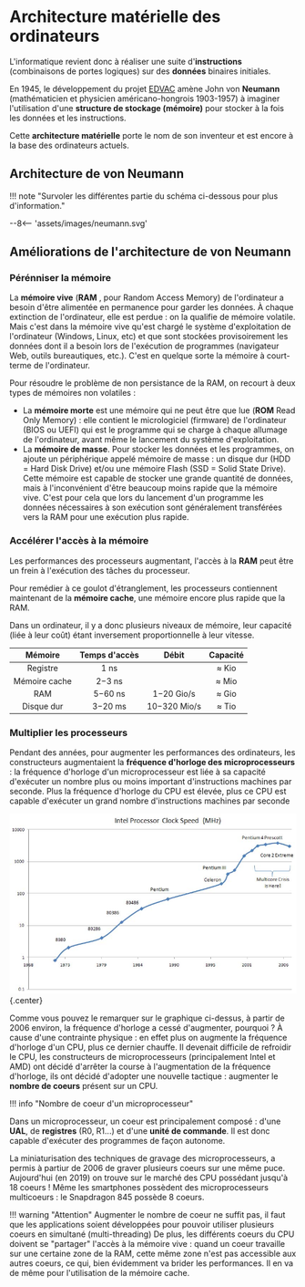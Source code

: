 # Architecture matérielle des ordinateurs

L'informatique revient donc à réaliser une suite d'**instructions** (combinaisons de portes logiques) sur des **données** binaires initiales.

En 1945, le développement du projet [EDVAC](https://fr.wikipedia.org/wiki/Electronic_Discrete_Variable_Automatic_Computer) amène  John von **Neumann** (mathématicien et physicien américano-hongrois 1903-1957) à imaginer l'utilisation d'une **structure de stockage (mémoire)** pour stocker à la fois les données et les instructions.

Cette **architecture matérielle** porte le nom de son inventeur et est encore à la base des ordinateurs actuels.


## Architecture de von Neumann

!!! note "Survoler les différentes partie du schéma ci-dessous pour plus d'information."

<style>
.element:hover, .element:hover * {
  cursor: pointer;
}

svg {
   width: 100%;
}
.tooltip {
   color:black;
    position: absolute;
    padding: 6px;
    background-color: #f0f0f0;
    border: 1px solid #ccc;
    border-radius: 4px;
    font-size: 12px;
    pointer-events: none;
  } 

</style>

--8<-- 'assets/images/neumann.svg'


<script>
   $(document).ready( function(event) {
      const elements = document.querySelectorAll('.element');
      elements.forEach(element => {
         // Ajouter le gestionnaire d'événement pour la sortie de la souris
         element.addEventListener('mouseover', function(e) {
            const tooltip = document.createElement("div");
            tooltip.classList.add("tooltip");
            tooltip.style.left = (e.pageX+10) + "px";
            tooltip.style.top = (e.pageY+10) + "px";
            tooltip.innerHTML = element.querySelector('.description').innerHTML;
            document.body.appendChild(tooltip);
      });
      element.addEventListener('mousemove', function(e) {
            const tooltip = document.querySelector('.tooltip');
            tooltip.style.left = (e.pageX+10) + "px";
            tooltip.style.top = (e.pageY+10) + "px";
      });
      element.addEventListener('mouseout', function(e) {
            const tooltip = document.querySelector('.tooltip');
            tooltip.remove();
      });
      });
   });

</script>



## Améliorations de l'architecture de von Neumann

### Pérénniser la mémoire
La **mémoire vive** (**RAM** , pour Random Access Memory) de l'ordinateur a besoin d'être alimentée en permanence pour garder les données. À chaque extinction de l'ordinateur, elle est perdue : on la qualifie de mémoire volatile. Mais c'est dans la mémoire vive qu'est chargé le système d'exploitation de l'ordinateur (Windows, Linux, etc) et que sont stockées provisoirement les données dont il a besoin lors de l'exécution de programmes (navigateur Web, outils bureautiques, etc.). C'est en quelque sorte la mémoire à court-terme de l'ordinateur.

Pour résoudre le problème de non persistance de la RAM, on recourt à deux types de mémoires non volatiles :

- La **mémoire morte** est une mémoire qui ne peut être que lue (**ROM** Read Only Memory) : elle contient le micrologiciel (firmware) de l'ordinateur (BIOS ou UEFI) qui est le programme qui se charge à chaque allumage de l'ordinateur, avant même le lancement du système d'exploitation.
- La **mémoire de masse**. Pour stocker les données et les programmes, on ajoute un périphérique appelé mémoire de masse : un disque dur (HDD = Hard Disk Drive) et/ou une mémoire Flash (SSD = Solid State Drive). Cette mémoire est capable de stocker une grande quantité de données, mais à l'inconvénient d'être beaucoup moins rapide que la mémoire vive. C'est pour cela que lors du lancement d'un programme les données nécessaires à son exécution sont généralement transférées vers la RAM pour une exécution plus rapide.


### Accélérer l'accès à la mémoire
Les performances des processeurs augmentant, l'accès à la **RAM** peut être un frein à l'exécution des tâches du processeur.

Pour remédier à ce goulot d'étranglement, les processeurs contiennent maintenant de la **mémoire cache**, une mémoire encore plus rapide que la RAM.

Dans un ordinateur, il y a donc plusieurs niveaux de mémoire, leur capacité (liée à leur coût) étant inversement proportionnelle à leur vitesse.


|Mémoire |	Temps d'accès |	Débit 	| Capacité|
|:--:|:--:|:--:|:--:|  
Registre |	1 ns 	| |≈ Kio
Mémoire cache |	2−3 ns 	| |≈ Mio
RAM |	5−60 ns 	| 1−20 Gio/s |	≈ Gio
Disque dur |	3−20 ms 	| 10−320 Mio/s |	≈ Tio


### Multiplier les processeurs

Pendant des années, pour augmenter les performances des ordinateurs, les constructeurs augmentaient la **fréquence d'horloge des microprocesseurs** : la fréquence d'horloge d'un microprocesseur est liée à sa capacité d'exécuter un nombre plus ou moins important d'instructions machines par seconde. Plus la fréquence d'horloge du CPU est élevée, plus ce CPU est capable d'exécuter un grand nombre d'instructions machines par seconde 

![](/assets/images/clockspeeds.jpg){.center}

Comme vous pouvez le remarquer sur le graphique ci-dessus, à partir de 2006 environ, la fréquence d'horloge a cessé d'augmenter, pourquoi ? À cause d'une contrainte physique : en effet plus on augmente la fréquence d'horloge d'un CPU, plus ce dernier chauffe. Il devenait difficile de refroidir le CPU, les constructeurs de microprocesseurs (principalement Intel et AMD) ont décidé d'arrêter la course à l'augmentation de la fréquence d'horloge, ils ont décidé d'adopter une nouvelle tactique : augmenter le **nombre de coeurs** présent sur un CPU.

!!! info "Nombre de coeur d'un microprocesseur"

   Dans un microprocesseur, un coeur est principalement composé : d'une **UAL**, de **registres** (R0, R1...) et d'une **unité de commande**. Il est donc capable d'exécuter des programmes de façon autonome. 

   La miniaturisation des techniques de gravage des microprocesseurs, a permis à partiur de 2006 de graver plusieurs coeurs sur une même puce. Aujourd'hui (en 2019) on trouve sur le marché des CPU possédant jusqu'à 18 coeurs ! Même les smartphones possèdent des microprocesseurs multicoeurs : le Snapdragon 845 possède 8 coeurs.

!!! warning "Attention"
   Augmenter le nombre de coeur ne suffit pas, il faut que les applications soient développées pour pouvoir utiliser plusieurs coeurs en simultané (multi-threading) De plus, les différents coeurs du CPU doivent se "partager" l'accès à la mémoire vive : quand un coeur travaille sur une certaine zone de la RAM, cette même zone n'est pas accessible aux autres coeurs, ce qui, bien évidemment va brider les performances. Il en va de même pour l'utilisation de la mémoire cache.